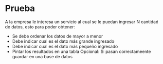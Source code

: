 # Prueba 
A la empresa le interesa un servicio al cual se le puedan ingresar N cantidad de datos, esto
para poder obtener: 
- Se debe ordenar los datos de mayor a menor
- Debe indicar cual es el dato más grande ingresado
- Debe indicar cual es el dato más pequeño ingresado
- Pintar los resultados en una tabla 
Opcional: Si pasan correctameente guardar en una base de datos
